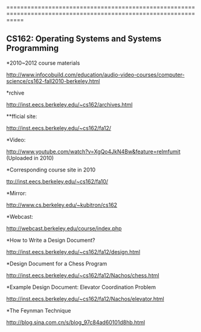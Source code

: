 =================================================================================================================

## CS162:  Operating Systems and Systems Programming

*2010~2012 course materials

<http://www.infocobuild.com/education/audio-video-courses/computer-science/cs162-fall2010-berkeley.html>

*rchive

<http://inst.eecs.berkeley.edu/~cs162/archives.html>

**fficial site:

<http://inst.eecs.berkeley.edu/~cs162/fa12/>

*Video:

<http://www.youtube.com/watch?v=XgQo4JkN4Bw&feature=relmfumit> (Uploaded in 2010)
	
*Corresponding course site in 2010

<ttp://inst.eecs.berkeley.edu/~cs162/fa10/>


*Mirror:

<http://www.cs.berkeley.edu/~kubitron/cs162>
	 
*Webcast:

<http://webcast.berkeley.edu/course/index.php>

*How to Write a Design Document?

<http://inst.eecs.berkeley.edu/~cs162/fa12/design.html>
	
*Design Document for a Chess Program

<http://inst.eecs.berkeley.edu/~cs162/fa12/Nachos/chess.html>

*Example Design Document: Elevator Coordination Problem

<http://inst.eecs.berkeley.edu/~cs162/fa12/Nachos/elevator.html>

*The Feynman Technique

<http://blog.sina.com.cn/s/blog_97c84ad60101d8hb.html>
